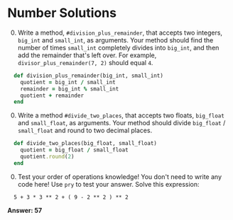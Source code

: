 # Number Solutions

0. Write a method, `#division_plus_remainder`, that accepts two integers, `big_int` and `small_int`, as arguments. Your method should find the number of times `small_int` completely divides into `big_int`, and then add the remainder that's left over. For example, `divisor_plus_remainder(7, 2)` should equal `4`.

  ```ruby
    def division_plus_remainder(big_int, small_int)
      quotient = big_int / small_int
      remainder = big_int % small_int
      quotient + remainder
    end
  ```

0. Write a method `#divide_two_places`, that accepts two floats, `big_float` and `small_float`, as arguments. Your method should divide `big_float` / `small_float` and round to two decimal places.

  ```ruby
    def divide_two_places(big_float, small_float)
      quotient = big_float / small_float
      quotient.round(2)
    end
  ```

0. Test your order of operations knowledge! You don't need to write any code here! Use `pry` to test your answer.  Solve this expression:

  ```
    5 + 3 * 3 ** 2 + ( 9 - 2 ** 2 ) ** 2
  ```

  **Answer: 57**

